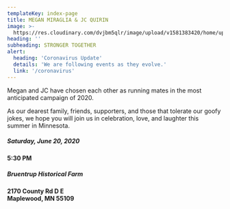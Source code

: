 ```yaml
---
templateKey: index-page
title: MEGAN MIRAGLIA & JC QUIRIN
image: >-
  https://res.cloudinary.com/dvjbm5qlr/image/upload/v1581383420/home/upload-flag_pe5y4g.jpg
heading: ''
subheading: STRONGER TOGETHER
alert:
  heading: 'Coronavirus Update'
  details: 'We are following events as they evolve.'
  link: '/coronavirus'
---
```

Megan and JC have chosen each other as running mates in the most anticipated campaign of 2020.

As our dearest family, friends, supporters, and those that tolerate our goofy jokes, we hope you will join us in celebration, love, and laughter this summer in Minnesota.

##### **Saturday, June 20, 2020**
**5:30 PM**

##### **Bruentrup Historical Farm**
**2170 County Rd D E**\
**Maplewood, MN 55109**
